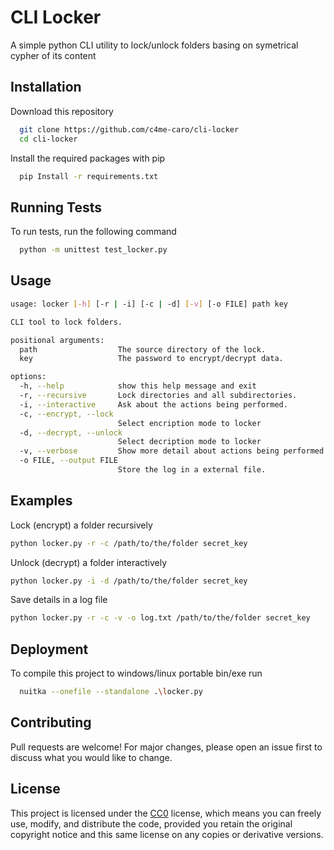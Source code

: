 
# CLI Locker

A simple python CLI utility to lock/unlock folders basing on symetrical cypher of its content


## Installation

Download this repository

```bash
  git clone https://github.com/c4me-caro/cli-locker
  cd cli-locker
```
    
Install the required packages with pip

```bash
  pip Install -r requirements.txt
```
    
## Running Tests

To run tests, run the following command

```bash
  python -m unittest test_locker.py
```


## Usage

```bash
usage: locker [-h] [-r | -i] [-c | -d] [-v] [-o FILE] path key

CLI tool to lock folders.

positional arguments:
  path                  The source directory of the lock.
  key                   The password to encrypt/decrypt data.

options:
  -h, --help            show this help message and exit
  -r, --recursive       Lock directories and all subdirectories.
  -i, --interactive     Ask about the actions being performed.
  -c, --encrypt, --lock
                        Select encription mode to locker
  -d, --decrypt, --unlock
                        Select decription mode to locker
  -v, --verbose         Show more detail about actions being performed.
  -o FILE, --output FILE
                        Store the log in a external file.
```

## Examples

Lock (encrypt) a folder recursively

```bash
python locker.py -r -c /path/to/the/folder secret_key
```

Unlock (decrypt) a folder interactively

```bash
python locker.py -i -d /path/to/the/folder secret_key
```

Save details in a log file

```bash
python locker.py -r -c -v -o log.txt /path/to/the/folder secret_key
```
## Deployment

To compile this project to windows/linux portable bin/exe run

```bash
  nuitka --onefile --standalone .\locker.py
```


## Contributing

Pull requests are welcome! For major changes, please open an issue first to discuss what you would like to change.
## License

This project is licensed under the [CC0](https://creativecommons.org/public-domain/cc0/) license, which means you can freely use, modify, and distribute the code, provided you retain the original copyright notice and this same license on any copies or derivative versions.